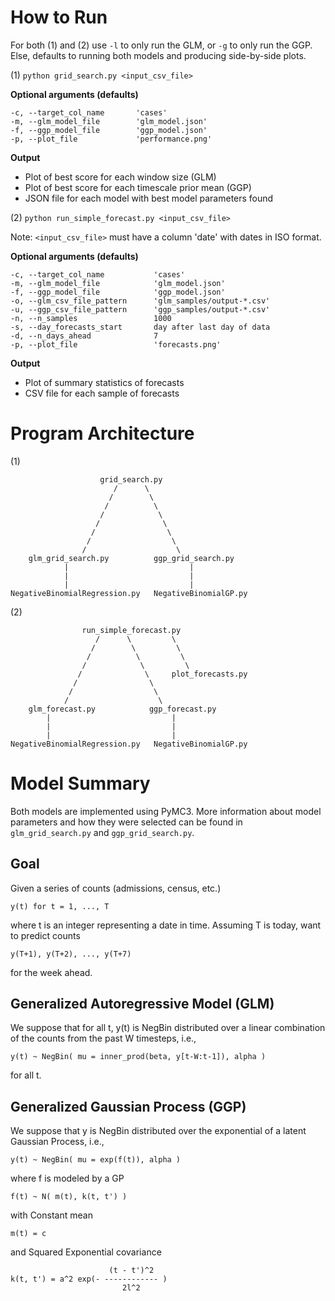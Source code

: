 How to Run
==========
For both (1) and (2)
    use `-l` to only run the GLM,
    or `-g` to only run the GGP.
Else, defaults to running both models and producing side-by-side plots.

(1) `python grid_search.py <input_csv_file>`

**Optional arguments (defaults)**

    -c, --target_col_name       'cases'
    -m, --glm_model_file        'glm_model.json'
    -f, --ggp_model_file        'ggp_model.json'
    -p, --plot_file             'performance.png'

**Output**
* Plot of best score for each window size (GLM)
* Plot of best score for each timescale prior mean (GGP)
* JSON file for each model with best model parameters found

(2) `python run_simple_forecast.py <input_csv_file>`

Note: `<input_csv_file>` must have a column 'date' with dates in ISO format.

**Optional arguments (defaults)**

    -c, --target_col_name           'cases'
    -m, --glm_model_file            'glm_model.json'
    -f, --ggp_model_file            'ggp_model.json'
    -o, --glm_csv_file_pattern      'glm_samples/output-*.csv'
    -u, --ggp_csv_file_pattern      'ggp_samples/output-*.csv'
    -n, --n_samples                 1000
    -s, --day_forecasts_start       day after last day of data
    -d, --n_days_ahead              7
    -p, --plot_file                 'forecasts.png'

**Output**
* Plot of summary statistics of forecasts
* CSV file for each sample of forecasts


Program Architecture
====================
(1)                 

                        grid_search.py
                           /      \
                          /        \
                         /          \
                        /            \
                       /              \
                      /                \
                     /                  \
                    /                    \
        glm_grid_search.py          ggp_grid_search.py
                |                           |
                |                           |
                |                           |
    NegativeBinomialRegression.py   NegativeBinomialGP.py


(2)             

                    run_simple_forecast.py
                       /      \         \
                      /        \         \
                     /          \         \
                    /            \         \
                   /              \     plot_forecasts.py
                  /                \
                 /                  \
                /                    \
        glm_forecast.py            ggp_forecast.py
            |                           |
            |                           |
            |                           |
    NegativeBinomialRegression.py   NegativeBinomialGP.py


Model Summary
=============
Both models are implemented using PyMC3.
More information about model parameters and how they were selected can be
found in `glm_grid_search.py` and `ggp_grid_search.py`.

Goal
----
Given a series of counts (admissions, census, etc.)
    
    y(t) for t = 1, ..., T
where t is an integer representing a date in time.
Assuming T is today, want to predict counts
    
    y(T+1), y(T+2), ..., y(T+7)
for the week ahead.

Generalized Autoregressive Model (GLM)
--------------------------------------
We suppose that for all t, y(t) is NegBin distributed over a linear combination
of the counts from the past W timesteps, i.e.,
    
    y(t) ~ NegBin( mu = inner_prod(beta, y[t-W:t-1]), alpha )
for all t.

Generalized Gaussian Process (GGP)
----------------------------------
We suppose that y is NegBin distributed over the exponential of a latent
Gaussian Process, i.e.,
    
    y(t) ~ NegBin( mu = exp(f(t)), alpha )
where f is modeled by a GP
    
    f(t) ~ N( m(t), k(t, t') )
with Constant mean
    
    m(t) = c
and Squared Exponential covariance
    
                          (t - t')^2
    k(t, t') = a^2 exp(- ------------ )
                             2l^2




